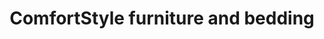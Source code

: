---
title: "ComfortStyle furniture and bedding"
url: /manjimup/comfortstyle-furniture-and-bedding/
shop: bed
---